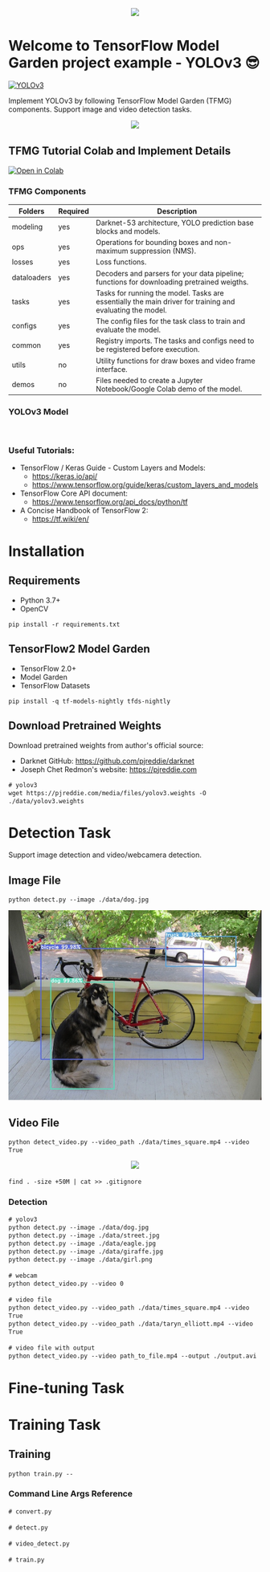 <p align="center">
    <img src="https://raw.githubusercontent.com/tf-models/readthedocs/main/official/projects/yolo3/assets/project_logo.png">
</p>

# Welcome to TensorFlow Model Garden project example - YOLOv3 :sunglasses:

[![YOLOv3](http://img.shields.io/badge/Paper-arXiv.1804.02767-B3181B?logo=arXiv)](https://arxiv.org/abs/1804.02767)


Implement YOLOv3 by following TensorFlow Model Garden (TFMG) components. Support image and video detection tasks. 

<p align="center">
    <img src="https://raw.githubusercontent.com/tf-models/readthedocs/main/official/projects/yolo3/assets/video_times_square.gif">
</p>

## TFMG Tutorial Colab and Implement Details


<a href="https://githubtocolab.com/tf-models/readthedocs/blob/main/TFMG_Project_Tutorial_(v6).ipynb" target="_parent"><img src="https://colab.research.google.com/assets/colab-badge.svg" alt="Open in Colab"/></a>

### TFMG Components

| Folders      | Required | Description             |
|-------------|----------|-------------------------------------------|
| modeling | yes      | Darknet-53 architecture, YOLO prediction base blocks and models.     |
| ops      | yes      | Operations for bounding boxes and non-maximum suppression (NMS).    |
| losses      | yes      | Loss functions.    |
| dataloaders | yes      | Decoders and parsers for your data pipeline; functions for downloading pretrained weigths.     |
| tasks       | yes      | Tasks for running the model. Tasks are essentially the main driver for training and evaluating the model.     |
| configs     | yes      | The  config  files for the task class to train and evaluate the model.      |
| common      | yes      | Registry imports. The tasks and configs need to be registered before execution.     |
| utils       | no       | Utility functions for draw boxes and video frame interface. |
| demos       | no       | Files needed to create a Jupyter Notebook/Google Colab demo of the model. |

### YOLOv3 Model

![]()

### Useful Tutorials:

- TensorFlow / Keras Guide - Custom Layers and Models: 
    - https://keras.io/api/
    - https://www.tensorflow.org/guide/keras/custom_layers_and_models
- TensorFlow Core API document: 
    - https://www.tensorflow.org/api_docs/python/tf
- A Concise Handbook of TensorFlow 2: 
    - https://tf.wiki/en/


# Installation

## Requirements

- Python 3.7+
- OpenCV 

```
pip install -r requirements.txt
```

## TensorFlow2 Model Garden 

- TensorFlow 2.0+
- Model Garden
- TensorFlow Datasets


```
pip install -q tf-models-nightly tfds-nightly
```

## Download Pretrained Weights

Download pretrained weights from author's official source: 

- Darknet GitHub: https://github.com/pjreddie/darknet
- Joseph Chet Redmon's website: https://pjreddie.com

```
# yolov3
wget https://pjreddie.com/media/files/yolov3.weights -O ./data/yolov3.weights
```


# Detection Task

Support image detection and video/webcamera detection. 

## Image File

```
python detect.py --image ./data/dog.jpg 
```

<p align="center">
    <img src="outputs/output_dog.jpg">
</p>

## Video File 

```
python detect_video.py --video_path ./data/times_square.mp4 --video True
```

<p align="center">
    <img src="https://raw.githubusercontent.com/tf-models/readthedocs/main/official/projects/yolo3/assets/video_times_square.gif">
</p>


```
find . -size +50M | cat >> .gitignore
```

### Detection

```
# yolov3
python detect.py --image ./data/dog.jpg  
python detect.py --image ./data/street.jpg  
python detect.py --image ./data/eagle.jpg  
python detect.py --image ./data/giraffe.jpg 
python detect.py --image ./data/girl.png

# webcam
python detect_video.py --video 0

# video file
python detect_video.py --video_path ./data/times_square.mp4 --video True
python detect_video.py --video_path ./data/taryn_elliott.mp4 --video True

# video file with output
python detect_video.py --video path_to_file.mp4 --output ./output.avi
```

# Fine-tuning Task



# Training Task
## Training

```
python train.py --
```

### Command Line Args Reference

```
# convert.py

# detect.py

# video_detect.py

# train.py


```
